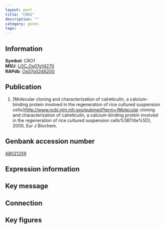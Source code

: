 ```yaml
---
layout: post
title: "CRO1"
description: ""
category: genes
tags: 
---
```


## Information
__Symbol__: CRO1  
__MSU__: [LOC_Os07g14270](http://rice.plantbiology.msu.edu/cgi-bin/ORF_infopage.cgi?orf=LOC_Os07g14270)  
__RAPdb__: [Os07g0246200](http://rapdb.dna.affrc.go.jp/viewer/gbrowse_details/irgsp1?name=Os07g0246200)  

## Publication
1. [Molecular cloning and characterization of calreticulin, a calcium-binding protein involved in the regeneration of rice cultured suspension cells](http://www.ncbi.nlm.nih.gov/pubmed?term=(Molecular cloning and characterization of calreticulin, a calcium-binding protein involved in the regeneration of rice cultured suspension cells%5BTitle%5D), 2000, Eur J Biochem.

## Genbank accession number
[AB021259](http://www.ncbi.nlm.nih.gov/nuccore/AB021259)

## Expression information

## Key message

## Connection

## Key figures


